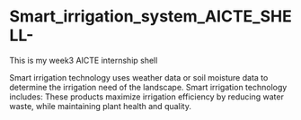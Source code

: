 # Smart_irrigation_system_AICTE_SHELL-
This is my week3 AICTE internship shell

Smart irrigation technology uses weather data or soil moisture data to determine the irrigation need of the landscape. Smart irrigation technology includes: These products maximize irrigation efficiency by reducing water waste, while maintaining plant health and quality.
